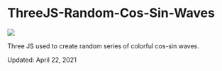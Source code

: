 # ThreeJS-Random-Cos-Sin-Waves
<img src="random-cos-sin.gif" />
<p> Three JS used to create random series of colorful cos-sin waves.
</p>
<p>Updated: April 22, 2021</p>
